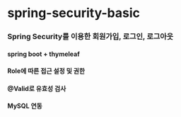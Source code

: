 # spring-security-basic
### Spring Security를 이용한 회원가입, 로그인, 로그아웃
#### spring boot + thymeleaf
#### Role에 따른 접근 설정 및 권한
#### @Valid로 유효성 검사
#### MySQL 연동
